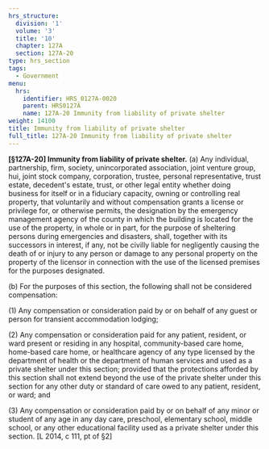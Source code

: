 ```yaml
---
hrs_structure:
  division: '1'
  volume: '3'
  title: '10'
  chapter: 127A
  section: 127A-20
type: hrs_section
tags:
  - Government
menu:
  hrs:
    identifier: HRS_0127A-0020
    parent: HRS0127A
    name: 127A-20 Immunity from liability of private shelter
weight: 14100
title: Immunity from liability of private shelter
full_title: 127A-20 Immunity from liability of private shelter
---
```

**[§127A-20] Immunity from liability of private shelter.** (a) Any individual, partnership, firm, society, unincorporated association, joint venture group, hui, joint stock company, corporation, trustee, personal representative, trust estate, decedent's estate, trust, or other legal entity whether doing business for itself or in a fiduciary capacity, owning or controlling real property, that voluntarily and without compensation grants a license or privilege for, or otherwise permits, the designation by the emergency management agency of the county in which the building is located for the use of the property, in whole or in part, for the purpose of sheltering persons during emergencies and disasters, shall, together with its successors in interest, if any, not be civilly liable for negligently causing the death of or injury to any person or damage to any personal property on the property of the licensor in connection with the use of the licensed premises for the purposes designated.

(b) For the purposes of this section, the following shall not be considered compensation:

(1) Any compensation or consideration paid by or on behalf of any guest or person for transient accommodation lodging;

(2) Any compensation or consideration paid for any patient, resident, or ward present or residing in any hospital, community-based care home, home-based care home, or healthcare agency of any type licensed by the department of health or the department of human services and used as a private shelter under this section; provided that the protections afforded by this section shall not extend beyond the use of the private shelter under this section for any other duty or standard of care owed to any patient, resident, or ward; and

(3) Any compensation or consideration paid by or on behalf of any minor or student of any age in any day care, preschool, elementary school, middle school, or any other educational facility used as a private shelter under this section. [L 2014, c 111, pt of §2]